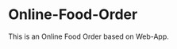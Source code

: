 # Online-Food-Order

This is an Online Food Order based on Web-App.


































































































































































































































































































































